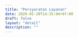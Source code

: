 ```yaml
---
title: "Persyaratan Layanan"
date: 2020-05-20T14:35:04+07:00
draft: false
layout: "detail"
description: ""
---
```


